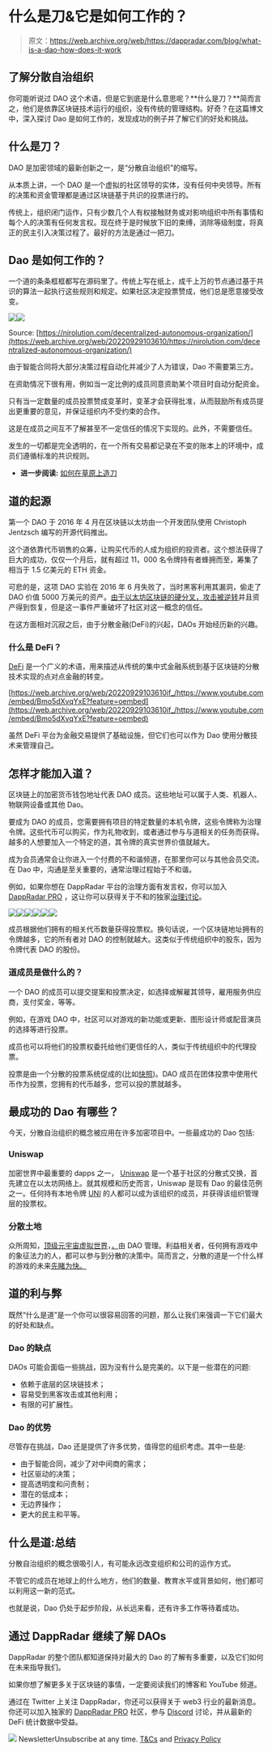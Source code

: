 # 什么是刀&它是如何工作的？

> 原文：<https://web.archive.org/web/https://dappradar.com/blog/what-is-a-dao-how-does-it-work>

## 了解分散自治组织

你可能听说过 DAO 这个术语，但是它到底是什么意思呢？**什么是刀？**简而言之，他们是依靠区块链技术运行的组织，没有传统的管理结构。好奇？在这篇博文中，深入探讨 Dao 是如何工作的，发现成功的例子并了解它们的好处和挑战。

## 什么是刀？

DAO 是加密领域的最新创新之一，是“分散自治组织”的缩写。

从本质上讲，一个 DAO 是一个虚拟的社区领导的实体，没有任何中央领导。所有的决策和资金管理都是通过区块链基于共识的投票进行的。

传统上，组织闭门运作，只有少数几个人有权接触财务或对影响组织中所有事情和每个人的决策有任何发言权。现在终于是时候放下旧的束缚，消除等级制度，将真正的民主引入决策过程了。最好的方法是通过一把刀。

## Dao 是如何工作的？

一个道的条条框框都写在源码里了。传统上写在纸上，成千上万的节点通过基于共识的算法一起执行这些规则和规定。如果社区决定投票赞成，他们总是愿意接受改变。

![](img/8637821e9bbe98c96d983df07afca642.png)![](img/fec288c204c047e7ca0091fe8bd192a1.png)

Source: [https://nirolution.com/decentralized-autonomous-organization/](https://web.archive.org/web/20220929103610/https://nirolution.com/decentralized-autonomous-organization/)

由于智能合同将大部分决策过程自动化并减少了人为错误，Dao 不需要第三方。

在资助情况下很有用，例如当一定比例的成员同意资助某个项目时自动分配资金。

只有当一定数量的成员投票赞成变革时，变革才会获得批准，从而鼓励所有成员提出更重要的意见，并保证组织内不受约束的合作。

这是在成员之间互不了解甚至不一定信任的情况下实现的。此外，不需要信任。

发生的一切都是完全透明的，在一个所有交易都记录在不变的账本上的环境中，成员们遵循标准的共识规则。

*   **进一步阅读:** [如何在草原上造刀](https://web.archive.org/web/20220929103610/https://dappradar.com/blog/how-to-create-a-dao-on-velas)

## 道的起源

第一个 DAO 于 2016 年 4 月在区块链以太坊由一个开发团队使用 Christoph Jentzsch 编写的开源代码推出。

这个道依靠代币销售的众筹，让购买代币的人成为组织的投资者。这个想法获得了巨大的成功，仅仅一个月后，就有超过 11，000 名令牌持有者蜂拥而至，筹集了相当于 1.5 亿美元的 ETH 资金。

可悲的是，这项 DAO 实验在 2016 年 6 月失败了，当时黑客利用其漏洞，偷走了 DAO 价值 5000 万美元的资产。[由于以太坊区块链的硬分叉，攻击被逆转](https://web.archive.org/web/20220929103610/https://www.coindesk.com/learn/2016/06/25/understanding-the-dao-attack/)并且资产得到恢复，但是这一事件严重破坏了社区对这一概念的信任。

在这方面相对沉寂之后，由于分散金融(DeFi)的兴起，DAOs 开始经历新的兴趣。

### **什么是 DeFi？**

[DeFi](https://web.archive.org/web/20220929103610/https://dappradar.com/blog/decentralized-finance-defi-dappradars-ultimate-guide) 是一个广义的术语，用来描述从传统的集中式金融系统到基于区块链的分散技术实现的点对点金融的转变。

[https://web.archive.org/web/20220929103610if_/https://www.youtube.com/embed/Bmo5dXvqYxE?feature=oembed](https://web.archive.org/web/20220929103610if_/https://www.youtube.com/embed/Bmo5dXvqYxE?feature=oembed)

虽然 DeFi 平台为金融交易提供了基础设施，但它们也可以作为 Dao 使用分散技术来管理自己。

## 怎样才能加入道？

区块链上的加密货币钱包地址代表 DAO 成员。这些地址可以属于人类、机器人、物联网设备或其他 Dao。

要成为 DAO 的成员，您需要拥有项目的特定数量的本机令牌，这些令牌称为治理令牌。这些代币可以购买，作为礼物收到，或者通过参与与道相关的任务而获得。越多的人想要加入一个特定的道，其令牌的真实世界价值就越大。

成为会员通常会让你进入一个付费的不和谐频道，在那里你可以与其他会员交流。在 Dao 中，沟通是至关重要的，通常治理过程始于不和谐。

例如，如果你想在 DappRadar 平台的治理方面有发言权，你可以加入 [DappRadar PRO](https://web.archive.org/web/20220929103610/https://dappradar.com/token/pro) ，这让你可以获得关于不和的独家[治理讨论](https://web.archive.org/web/20220929103610/https://dappradar.com/token/governance)。

[](https://web.archive.org/web/20220929103610/https://dappradar.com/token/airdrop)[![](img/87befc4a1e42119d30e207f259589417.png)<picture>![](img/1992ce6c037d9e6486c57343a0fd7be7.png)</picture>](https://web.archive.org/web/20220929103610/https://dappradar.com/token/airdrop)[](https://web.archive.org/web/20220929103610/https://docs.dappradar.com/v/radar-token/radar-tokenomics )[![](img/87befc4a1e42119d30e207f259589417.png)<picture>![](img/2ece6ec7aa1754d66933da5af7d685cd.png)</picture>](https://web.archive.org/web/20220929103610/https://docs.dappradar.com/v/radar-token/radar-tokenomics )[](https://web.archive.org/web/20220929103610/https://discord.gg/dappradar)[![](img/87befc4a1e42119d30e207f259589417.png)<picture>![](img/86a2e1bca6213ada5b52f409326ed5b2.png)</picture>](https://web.archive.org/web/20220929103610/https://discord.gg/dappradar)

成员根据他们拥有的相关代币数量获得投票权。换句话说，一个区块链地址拥有的令牌越多，它的所有者对 DAO 的控制就越大。这类似于传统组织中的股东，因为令牌代表 DAO 的股份。

### 道成员是做什么的？

一个 DAO 的成员可以提交提案和投票决定，如选择或解雇其领导，雇用服务供应商，支付奖金，等等。

例如，在游戏 DAO 中，社区可以对游戏的新功能或更新、图形设计师或配音演员的选择等进行投票。

成员也可以将他们的投票权委托给他们更信任的人，类似于传统组织中的代理投票。

投票是由一个分散的投票系统促成的(比如[快照](https://web.archive.org/web/20220929103610/https://vote.dappradar.com/#/))。DAO 成员在团体投票中使用代币作为投票，您拥有的代币越多，您可以投的票就越多。

## 最成功的 Dao 有哪些？

今天，分散自治组织的概念被应用在许多加密项目中。一些最成功的 Dao 包括:

### Uniswap

加密世界中最重要的 dapps 之一， [Uniswap](https://web.archive.org/web/20220929103610/https://dappradar.com/blog/what-is-uniswap-and-how-to-use-it) 是一个基于社区的分散式交换，首先建立在以太坊网络上。就其规模和历史而言，Uniswap 是现有 Dao 的最佳范例之一。任何持有本地令牌 [UNI](https://web.archive.org/web/20220929103610/https://dappradar.com/ethereum/defi/uni) 的人都可以成为该组织的成员，并获得该组织管理层的投票权。

### 分散土地

众所周知，[顶级元宇宙虚拟世界](https://web.archive.org/web/20220929103610/https://dappradar.com/blog/top-10-best-metaverse-virtual-worlds-with-land-nfts)，[，](https://web.archive.org/web/20220929103610/https://dappradar.com/blog/what-is-decentraland-an-open-world-economy-in-the-metaverse)由 DAO 管理。利益相关者，任何拥有游戏中的象征法力的人，都可以参与到分散的决策中。简而言之，分散的道是一个什么样的游戏的未来[先睹为快。](https://web.archive.org/web/20220929103610/https://dappradar.com/blog/gaming-dappradars-ultimate-guide)

## 道的利与弊

既然“什么是道”是一个你可以很容易回答的问题，那么让我们来强调一下它们最大的好处和缺点。

### Dao 的缺点

DAOs 可能会面临一些挑战，因为没有什么是完美的。以下是一些潜在的问题:

*   依赖于底层的区块链技术；
*   容易受到黑客攻击或其他利用；
*   有限的可扩展性。

### Dao 的优势

尽管存在挑战，Dao 还是提供了许多优势，值得您的组织考虑。其中一些是:

*   由于智能合同，减少了对中间商的需求；
*   社区驱动的决策；
*   提高透明度和问责制；
*   潜在的低成本；
*   无边界操作；
*   更大的民主和平等。

## 什么是道:总结

分散自治组织的概念很吸引人，有可能永远改变组织和公司的运作方式。

不管它的成员在地球上的什么地方，他们的数量、教育水平或背景如何，他们都可以利用这一新的范式。

也就是说，Dao 仍处于起步阶段，从长远来看，还有许多工作等待着成功。

## 通过 DappRadar 继续了解 DAOs

DappRadar 的整个团队都知道保持对最大的 Dao 的了解有多重要，以及它们如何在未来指导我们。

如果你想了解更多关于区块链的事情，一定要阅读我们的博客和 YouTube 频道。

通过在 Twitter 上关注 DappRadar，你还可以获得关于 web3 行业的最新消息。你还可以加入独家的 [DappRadar PRO](https://web.archive.org/web/20220929103610/https://dappradar.com/token/pro) 社区，参与 [Discord](https://web.archive.org/web/20220929103610/https://discord.gg/4ybbssrHkm) 讨论，并从最新的 DeFi 统计数据中受益。

![](img/6d5a4a2d609c56e1a5771717e54ba759.png) NewsletterUnsubscribe at any time. [T&Cs](https://web.archive.org/web/20220929103610/https://dappradar.com/terms) and [Privacy Policy](https://web.archive.org/web/20220929103610/https://dappradar.com/privacy-policy)